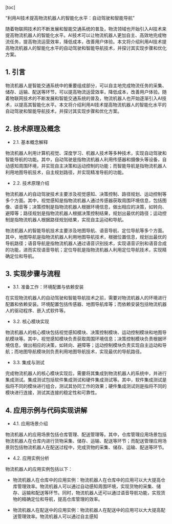 
[toc]                    
                
                
“利用AI技术提高物流机器人的智能化水平：自动驾驶和智能导航”

随着物联网技术的不断发展和智能交通系统的普及，物流领域也开始引入AI技术来提高物流机器人的智能化水平。AI技术可以让物流机器人更加自主、高效地完成物流任务，提高物流运营效率，降低成本，改善用户体验。本文将介绍利用AI技术提高物流机器人的智能化水平的自动驾驶和智能导航技术，并探讨其实现步骤和优化方案。

## 1. 引言

物流机器人是智能交通系统中的重要组成部分，可以自主地完成物流任务的采集、储存、运输、配送等环节，可以提高物流运营效率，降低成本，改善用户体验。随着物联网技术的不断发展和智能交通系统的普及，物流机器人也开始逐渐引入AI技术，以提高其智能化水平。本文将介绍利用AI技术提高物流机器人的智能化水平的自动驾驶和智能导航技术，并探讨其实现步骤和优化方案。

## 2. 技术原理及概念

- 2.1. 基本概念解释

物流机器人利用计算机视觉、深度学习、机器人技术等多种技术，实现自动驾驶和智能导航的功能。其中，自动驾驶是指物流机器人利用传感器和摄像头等设备，自动感知周围环境，并实现自主决策和运动控制的功能；而智能导航是指物流机器人利用地图导航技术，自主规划路径，并实现精准导航的功能。

- 2.2. 技术原理介绍

物流机器人的自动驾驶技术主要涉及视觉感知、决策控制、路径规划、运动控制等多个方面。其中，视觉感知是指物流机器人通过传感器获取周围环境信息，包括图像、语音等；决策控制是指物流机器人根据环境信息，做出相应的决策，如转向、避障等；路径规划是指物流机器人根据决策控制结果，规划出最优的路径；运动控制是指物流机器人根据路径规划结果，实现自主运动和导航。

物流机器人的智能导航技术主要涉及地图导航、语音导航、定位导航等多个方面。其中，地图导航是指物流机器人利用地图导航技术，根据位置信息，规划出最优的导航路径；语音导航是指物流机器人通过语音识别技术，实现语音识别和语音合成的功能，进而实现语音导航；定位导航是指物流机器人利用定位导航技术，实现精确定位和导航。

## 3. 实现步骤与流程

- 3.1. 准备工作：环境配置与依赖安装

在实现物流机器人的自动驾驶和智能导航技术之前，需要对物流机器人的环境进行配置和依赖安装。环境配置包括传感器、地图导航库等；而依赖安装包括物流机器人的驱动程序、嵌入式软件等。

- 3.2. 核心模块实现

物流机器人的核心模块包括视觉感知模块、决策控制模块、运动控制模块和地图导航模块等。其中，视觉感知模块负责获取周围环境信息；决策控制模块负责根据环境信息，做出相应的决策，如转向、避障等；运动控制模块负责实现自主运动和导航；而地图导航模块则负责利用地图导航技术，实现最优的导航路径。

- 3.3. 集成与测试

完成物流机器人的核心模块实现后，需要将其集成到物流机器人的系统中，并进行集成测试。集成测试包括软件集成测试和硬件集成测试等。其中，软件集成测试是指将不同的模块进行组合，测试其协同工作的效果；硬件集成测试则是指将不同的模块进行连接，测试其连接的稳定性和可靠性。

## 4. 应用示例与代码实现讲解

- 4.1. 应用场景介绍

物流机器人的应用场景包括仓库管理、配送管理等。其中，仓库管理应用场景包括物流机器人在仓库内进行货物采集、储存、运输、配送等环节；而配送管理应用场景则包括物流机器人在配送过程中，完成货物的采集、储存、运输、配送等环节。

- 4.2. 应用实例分析

物流机器人的应用实例包括以下：

- 物流机器人在仓库中的应用实例：物流机器人在仓库中的应用可以大大提高仓库管理效率。物流机器人可以通过自动感知周围环境，实现货物的采集、储存、运输和配送等环节。同时，物流机器人还可以通过语音导航功能，实现货物的精确定位和导航，提高仓库管理的效率。

- 物流机器人在配送中的应用实例：物流机器人在配送中的应用可以大大提高配送管理效率。物流机器人可以通过自主感知

